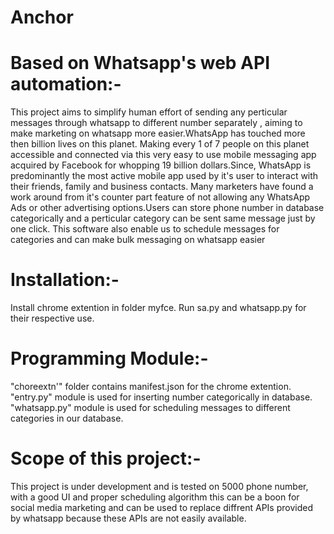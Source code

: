 # Anchor
# Based on Whatsapp's web API automation:- 
This project aims to simplify human effort of sending any perticular messages through whatsapp to different number separately , aiming to make marketing on whatsapp more easier.WhatsApp has touched more then billion lives on this planet. Making every 1 of 7 people on this planet accessible and connected via this very easy to use mobile messaging app acquired by Facebook for whopping 19 billion dollars.Since, WhatsApp is predominantly the most active mobile app used by it's user to interact with their friends, family and business contacts. Many marketers have found a work around from it's counter part feature of not allowing any WhatsApp Ads or other advertising options.Users can store phone number in database categorically and a perticular category can be sent same message just by one click. This software also enable us to schedule messages for categories and can make bulk messaging on whatsapp easier


# Installation:-
  Install chrome extention in folder myfce.
  Run sa.py and whatsapp.py for their respective use.
  
# Programming Module:-
"choreextn'" folder contains manifest.json for the chrome extention.
"entry.py" module is used for inserting number categorically in database.
"whatsapp.py" module is used for scheduling messages to different categories in our database. 

# Scope of this project:-
This project is under development and is tested on 5000 phone number, with a good UI and proper scheduling algorithm this can be a boon for social media marketing and can be used to replace diffrent APIs provided by whatsapp because these APIs are not easily available.
